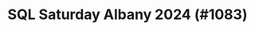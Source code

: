 ---
layout: event
title: "SQL Saturday Albany 2024 (#1083)"
subtitle: ""
tags: ["Albany", "New York", "USA", "physical", "2024", "North America"]
thumb: /assets/img/logos/Just_icon_Color_small.png
comments: false
data: SQLSat1083
testevent: 1
---